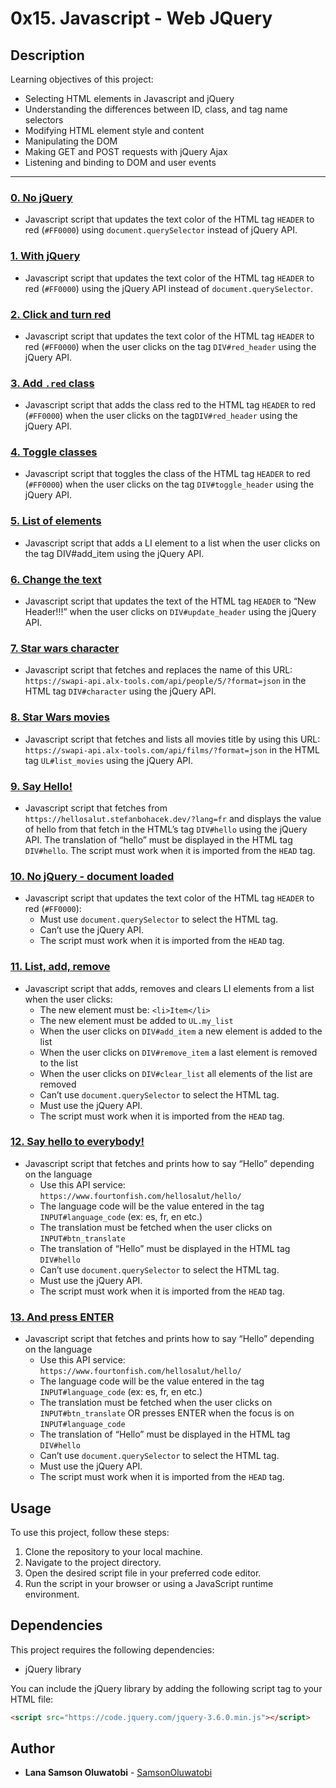 # 0x15. Javascript - Web JQuery

## Description

Learning objectives of this project:

- Selecting HTML elements in Javascript and jQuery
- Understanding the differences between ID, class, and tag name selectors
- Modifying HTML element style and content
- Manipulating the DOM
- Making GET and POST requests with jQuery Ajax
- Listening and binding to DOM and user events

---

### [0. No jQuery](./0-script.js)

- Javascript script that updates the text color of the HTML tag `HEADER` to red (`#FF0000`) using `document.querySelector` instead of jQuery API.

### [1. With jQuery](./1-script.js)

- Javascript script that updates the text color of the HTML tag `HEADER` to red (`#FF0000`) using the jQuery API instead of `document.querySelector`.

### [2. Click and turn red](./2-script.js)

- Javascript script that updates the text color of the HTML tag `HEADER` to red (`#FF0000`) when the user clicks on the tag `DIV#red_header` using the jQuery API.

### [3. Add `.red` class](./3-script.js)

- Javascript script that adds the class red to the HTML tag `HEADER` to red (`#FF0000`) when the user clicks on the tag`DIV#red_header` using the jQuery API.

### [4. Toggle classes](./4-script.js)

- Javascript script that toggles the class of the HTML tag `HEADER` to red (`#FF0000`) when the user clicks on the tag `DIV#toggle_header` using the jQuery API.

### [5. List of elements](./5-script.js)

- Javascript script that adds a LI element to a list when the user clicks on the tag DIV#add_item using the jQuery API.

### [6. Change the text](./6-script.js)

- Javascript script that updates the text of the HTML tag `HEADER` to “New Header!!!” when the user clicks on `DIV#update_header` using the jQuery API.

### [7. Star wars character](./7-script.js)

- Javascript script that fetches and replaces the name of this URL: `https://swapi-api.alx-tools.com/api/people/5/?format=json` in the HTML tag `DIV#character` using the jQuery API.

### [8. Star Wars movies](./8-script.js)

- Javascript script that fetches and lists all movies title by using this URL: `https://swapi-api.alx-tools.com/api/films/?format=json` in the HTML tag `UL#list_movies` using the jQuery API.

### [9. Say Hello!](./9-script.js)

- Javascript script that fetches from `https://hellosalut.stefanbohacek.dev/?lang=fr` and displays the value of hello from that fetch in the HTML’s tag `DIV#hello` using the jQuery API. The translation of “hello” must be displayed in the HTML tag `DIV#hello`. The script must work when it is imported from the `HEAD` tag.

### [10. No jQuery - document loaded](./100-script.js)

- Javascript script that updates the text color of the HTML tag `HEADER` to red (`#FF0000`):
    - Must use `document.querySelector` to select the HTML tag.
    - Can’t use the jQuery API.
    - The script must work when it is imported from the `HEAD` tag.

### [11. List, add, remove](./101-script.js)

- Javascript script that adds, removes and clears LI elements from a list when the user clicks:
    - The new element must be: `<li>Item</li>`
    - The new element must be added to `UL.my_list`
    - When the user clicks on `DIV#add_item` a new element is added to the list
    - When the user clicks on `DIV#remove_item` a last element is removed to the list
    - When the user clicks on `DIV#clear_list` all elements of the list are removed
    - Can’t use `document.querySelector` to select the HTML tag.
    - Must use the jQuery API.
    - The script must work when it is imported from the `HEAD` tag.

### [12. Say hello to everybody!](./102-script.js)

- Javascript script that fetches and prints how to say “Hello” depending on the language
    - Use this API service: `https://www.fourtonfish.com/hellosalut/hello/`
    - The language code will be the value entered in the tag `INPUT#language_code` (ex: es, fr, en etc.)
    - The translation must be fetched when the user clicks on `INPUT#btn_translate`
    - The translation of “Hello” must be displayed in the HTML tag `DIV#hello`
    - Can’t use `document.querySelector` to select the HTML tag.
    - Must use the jQuery API.
    - The script must work when it is imported from the `HEAD` tag.

### [13. And press ENTER](./103-script.js)

- Javascript script that fetches and prints how to say “Hello” depending on the language
    - Use this API service: `https://www.fourtonfish.com/hellosalut/hello/`
    - The language code will be the value entered in the tag `INPUT#language_code` (ex: es, fr, en etc.)
    - The translation must be fetched when the user clicks on `INPUT#btn_translate` OR presses ENTER when the focus is on `INPUT#language_code`
    - The translation of “Hello” must be displayed in the HTML tag `DIV#hello`
    - Can’t use `document.querySelector` to select the HTML tag.
    - Must use the jQuery API.
    - The script must work when it is imported from the `HEAD` tag.

## Usage

To use this project, follow these steps:

1. Clone the repository to your local machine.
2. Navigate to the project directory.
3. Open the desired script file in your preferred code editor.
4. Run the script in your browser or using a JavaScript runtime environment.

## Dependencies

This project requires the following dependencies:

- jQuery library

You can include the jQuery library by adding the following script tag to your HTML file:

```html
<script src="https://code.jquery.com/jquery-3.6.0.min.js"></script>
```



## Author

- **Lana Samson Oluwatobi** - [SamsonOluwatobi](https://github.com/SamsonOluwatobi)

